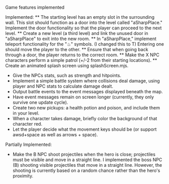 Game features implemented

Implemented:
** The starting level has an empty slot in the surrounding wall. This slot should function as a door into the level called "aSharpPlace." Implement the door functionality so that the player can proceed to the next level.
** Create a new level (a third level) and link the unused door in "aSharpPlace" to exit into the new room.
** In "aSharpPlace," implement teleport functionality for the "♨︎" symbols. (I changed this to T) Entering one should move the player to the other.
** Ensure that when going back through a door, the player returns to the correct room.
** Make the X NPC characters perform a simple patrol (+/-2 from their starting locations).
** Create an animated splash screen using splashScreen.mjs.

- Give the NPCs stats, such as strength and hitpoints.
- Implement a simple battle system where collisions deal damage, using player and NPC stats to calculate damage dealt.
- Output battle events to the event messages displayed beneath the map.
- Have event messages remain on screen longer (currently, they only survive one update cycle).
- Create two new pickups: a health potion and poison, and include them in your level.
- When a character takes damage, briefly color the background of that character red.
- Let the player decide what the movement keys should be (or support awsd+space as well as arrows + space).

Partially Implemented:
- Make the B NPC shoot projectiles when the hero is close; projectiles must be visible and move in a straight line.
    I implemented the boss NPC (B) shooting visible projectiles that move in a straight line. However, the shooting is currently based on a random chance rather than the hero's proximity.
